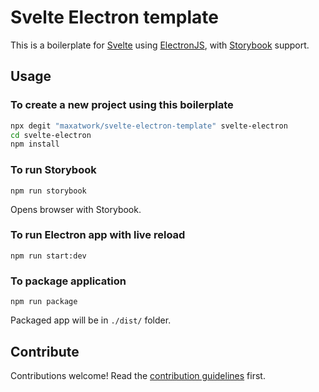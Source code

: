 # Svelte Electron template

This is a boilerplate for [Svelte](https://svelte.dev/) using [ElectronJS](https://electronjs.org/), with [Storybook](https://storybook.js.org/) support.

## Usage

### To create a new project using this boilerplate

```bash
npx degit "maxatwork/svelte-electron-template" svelte-electron
cd svelte-electron
npm install
```

### To run Storybook

```
npm run storybook
```

Opens browser with Storybook.

### To run Electron app with live reload

```
npm run start:dev
```

### To package application

```
npm run package
```

Packaged app will be in `./dist/` folder.

## Contribute

Contributions welcome! Read the [contribution guidelines](CONTRIBUTING.md) first.


